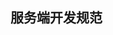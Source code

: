 <!--
 * @Description: 未描述
 * @Author: danielmlc
 * @Date: 2020-02-03 17:47:35
 * @LastEditTime: 2020-02-03 18:06:09
 -->
## 服务端开发规范